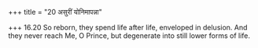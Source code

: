 +++
title = "20 असुरीं योनिमापन्ना"

+++
16.20 So reborn, they spend life after life, enveloped in delusion. And
they never reach Me, O Prince, but degenerate into still lower forms of
life.
